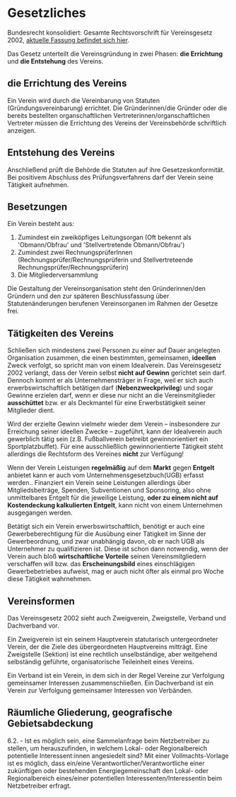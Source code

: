 # Gesetzliches

Bundesrecht konsolidiert: Gesamte Rechtsvorschrift für Vereinsgesetz 2002, [aktuelle Fassung befindet sich hier](https://www.ris.bka.gv.at/GeltendeFassung.wxe?Abfrage=Bundesnormen&Gesetzesnummer=20001917).

Das Gesetz unterteilt die Vereinsgründung in zwei Phasen: **die Errichtung** und **die Entstehung** des Vereins.

## die Errichtung des Vereins

Ein Verein wird durch die Vereinbarung von Statuten (Gründungsvereinbarung) errichtet. Die Gründerinnen/die Gründer oder die bereits bestellten organschaftlichen Vertreterinnen/organschaftlichen Vertreter müssen die Errichtung des Vereins der Vereinsbehörde schriftlich anzeigen.

## Entstehung des Vereins
Anschließend prüft die Behörde die Statuten auf ihre Gesetzeskonformität. Bei positivem Abschluss des Prüfungsverfahrens darf der Verein seine Tätigkeit aufnehmen.

## Besetzungen
Ein Verein besteht aus:
1. Zumindest ein zweiköpfiges Leitungsorgan (Oft bekennt als 'Obmann/Obfrau' und 'Stellvertretende Obmann/Obfrau')
2. Zumindest zwei RechnungsprüferInnen (Rechnungsprüfer/Rechnungsprüferin und Stellvertreteende Rechnungsprüfer/Rechnungsprüferin)
3. Die Mitgliederversammlung

Die Gestaltung der Vereinsorganisation steht den Gründerinnen/den Gründern und den zur späteren Beschlussfassung über Statutenänderungen berufenen Vereinsorganen im Rahmen der Gesetze frei.

## Tätigkeiten des Vereins

Schließen sich mindestens zwei Personen zu einer auf Dauer angelegten Organisation zusammen, die einen bestimmten, gemeinsamen, **ideellen** Zweck verfolgt, so spricht man von einem Idealverein. Das Vereinsgesetz 2002 verlangt, dass der Verein selbst **nicht auf Gewinn** gerichtet sein darf. Dennoch kommt er als Unternehmensträger in Frage, weil er sich auch erwerbswirtschaftlich betätigen darf (**Nebenzweckprivileg**) und sogar Gewinne erzielen darf, wenn er diese nur nicht an die Vereinsmitglieder **ausschüttet** bzw. er als Deckmantel für eine Erwerbstätigkeit seiner Mitglieder dient.

Wird der erzielte Gewinn vielmehr wieder dem Verein – insbesondere zur Erreichung seiner ideellen Zwecke – zugeführt, kann der Idealverein auch gewerblich tätig sein (z.B. Fußballverein betreibt gewinnorientiert ein Sportplatzbuffet). Für eine ausschließlich gewinnorientierte Tätigkeit steht allerdings die Rechtsform des Vereines **nicht** zur Verfügung!

Wenn der Verein Leistungen **regelmäßig** auf dem **Markt** gegen **Entgelt** anbietet kann er auch vom Unternehmensgesetzbuch(UGB) erfasst werden.. Finanziert ein Verein seine Leistungen allerdings über Mitgliedsbeiträge, Spenden, Subventionen und Sponsoring, also ohne unmittelbares Entgelt für die jeweilige Leistung, **oder zu einem nicht auf Kostendeckung kalkulierten Entgelt**, kann nicht von einem Unternehmen ausgegangen werden.

Betätigt sich ein Verein erwerbswirtschaftlich, benötigt er auch eine Gewerbeberechtigung für die Ausübung einer Tätigkeit im Sinne der Gewerbeordnung, und zwar unabhängig davon, ob er nach UGB als Unternehmer zu qualifizieren ist. Diese ist schon dann notwendig, wenn der Verein auch bloß **wirtschaftliche Vorteile** seinen Vereinsmitgliedern verschaffen will bzw. das **Erscheinungsbild** eines einschlägigen Gewerbebetriebes aufweist, mag er auch nicht öfter als einmal pro Woche diese Tätigkeit wahrnehmen.

## Vereinsformen

Das Vereinsgesetz 2002 sieht auch Zweigverein, Zweigstelle, Verband und Dachverband vor.

Ein Zweigverein ist ein seinem Hauptverein statutarisch untergeordneter Verein, der die Ziele des übergeordneten Hauptvereins mitträgt. Eine Zweigstelle (Sektion) ist eine rechtlich unselbständige, aber weitgehend selbständig geführte, organisatorische Teileinheit eines Vereins.

Ein Verband ist ein Verein, in dem sich in der Regel Vereine zur Verfolgung gemeinsamer Interessen zusammenschließen. Ein Dachverband ist ein Verein zur Verfolgung gemeinsamer Interessen von Verbänden.

## Räumliche Gliederung, geografische Gebietsabdeckung

6.2. - Ist es möglich sein, eine Sammelanfrage beim Netzbetreiber zu stellen, um herauszufinden, in welchem Lokal- oder Regionalbereich potentielle Interessent:innen angesiedelt sind?
Mit einer Vollmachts-Vorlage ist es möglich, dass ein/eine Verantwortlicher/Verantwortliche einer zukünftigen oder bestehenden Energiegemeinschaft den Lokal- oder Regionalbereich eines/einer potentiellen Interessenten/Interessentin beim Netzbetreiber erfragt.
